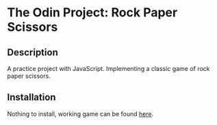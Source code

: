 # The Odin Project: Rock Paper Scissors
## Description
A practice project with JavaScript. Implementing a classic game of rock paper scissors.
## Installation
Nothing to install, working game can be found [here](https://ykoziy.github.io/rock-paper-scissors/ "here").

